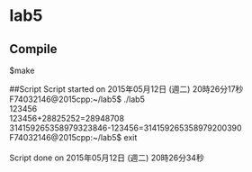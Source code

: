 # lab5
## Compile
$make

##Script
Script started on 2015年05月12日 (週二) 20時26分17秒<br>
F74032146@2015cpp:~/lab5$ ./lab5<br>
123456<br>
123456+28825252=28948708<br>
314159265358979323846-123456=314159265358979200390<br>
F74032146@2015cpp:~/lab5$ exit<br>
<br>
Script done on 2015年05月12日 (週二) 20時26分34秒
